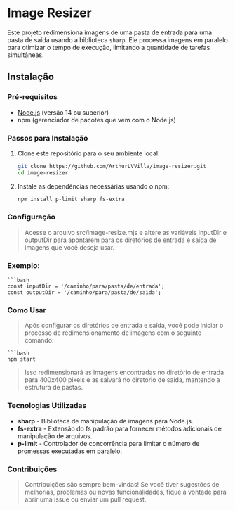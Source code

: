 # Image Resizer

Este projeto redimensiona imagens de uma pasta de entrada para uma pasta de saída usando a biblioteca `sharp`. Ele processa imagens em paralelo para otimizar o tempo de execução, limitando a quantidade de tarefas simultâneas.

## Instalação

### Pré-requisitos

- [Node.js](https://nodejs.org/en/) (versão 14 ou superior)
- npm (gerenciador de pacotes que vem com o Node.js)

### Passos para Instalação

1. Clone este repositório para o seu ambiente local:
   ```bash
   git clone https://github.com/ArthurLVVilla/image-resizer.git
   cd image-resizer

2. Instale as dependências necessárias usando o npm:
	```bash
	npm install p-limit sharp fs-extra

### Configuração
>Acesse o arquivo src/image-resize.mjs e altere as variáveis inputDir e outputDir para apontarem para os diretórios de entrada e saída de imagens que você deseja usar.

### Exemplo:


	```bash 
	const inputDir = '/caminho/para/pasta/de/entrada';
	const outputDir = '/caminho/para/pasta/de/saida';

### Como Usar
>Após configurar os diretórios de entrada e saída, você pode iniciar o processo de redimensionamento de imagens com o seguinte comando:

	```bash
	npm start

>Isso redimensionará as imagens encontradas no diretório de entrada para 400x400 pixels e as salvará no diretório de saída, mantendo a estrutura de pastas.

### Tecnologias Utilizadas
*	**sharp** - Biblioteca de manipulação de imagens para Node.js.
*	**fs-extra** - Extensão do fs padrão para fornecer métodos adicionais de manipulação de arquivos.
*	**p-limit** - Controlador de concorrência para limitar o número de promessas executadas em paralelo.

### Contribuições
 > Contribuições são sempre bem-vindas! Se você tiver sugestões de melhorias, problemas ou novas funcionalidades, fique à vontade para abrir uma issue ou enviar um pull request.
